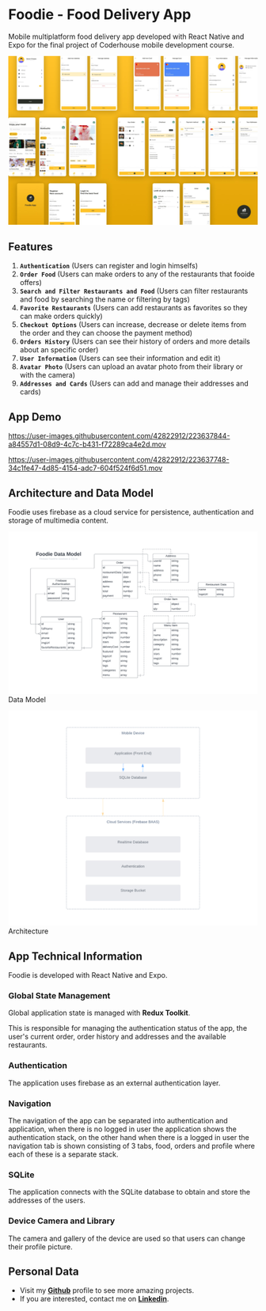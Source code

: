 ﻿# Foodie - Food Delivery App

Mobile multiplatform food delivery app developed with React Native and Expo for the final project of Coderhouse mobile development course.

![Design Image](./design/design.jpg)

## Features

1. **`Authentication`** (Users can register and login himselfs)
2. **`Order Food`** (Users can make orders to any of the restaurants that fooide offers)
3. **`Search and Filter Restaurants and Food`** (Users can filter restaurants and food by searching the name or filtering by tags)
4. **`Favorite Restaurants`** (Users can add restaurants as favorites so they can make orders quickly)
5. **`Checkout Options`** (Users can increase, decrease or delete items from the order and they can choose the payment method)
6. **`Orders History`** (Users can see their history of orders and more details about an specific order)
7. **`User Information`** (Users can see their information and edit it)
8. **`Avatar Photo`** (Users can upload an avatar photo from their library or with the camera)
9. **`Addresses and Cards`** (Users can add and manage their addresses and cards)

## App Demo

https://user-images.githubusercontent.com/42822912/223637844-a84557d1-08d9-4c7c-b431-f72289ca4e2d.mov



https://user-images.githubusercontent.com/42822912/223637748-34c1fe47-4d85-4154-adc7-604f524f6d51.mov

## Architecture and Data Model

Foodie uses firebase as a cloud service for persistence, authentication and storage of multimedia content.

![Data Model](./design/foodie-data-model.jpg)
Data Model

![Architecture](./design/foodie-architecture.jpg)
Architecture

## App Technical Information

Foodie is developed with React Native and Expo.

### Global State Management

Global application state is managed with **Redux Toolkit**.

This is responsible for managing the authentication status of the app, the user's current order, order history and addresses and the available restaurants.

### Authentication

The application uses firebase as an external authentication layer.

### Navigation

The navigation of the app can be separated into authentication and application, when there is no logged in user the application shows the authentication stack, on the other hand when there is a logged in user the navigation tab is shown consisting of 3 tabs, food, orders and profile where each of these is a separate stack.

### SQLite

The application connects with the SQLite database to obtain and store the addresses of the users.

### Device Camera and Library

The camera and gallery of the device are used so that users can change their profile picture.

## Personal Data

- Visit my [**Github**](https://github.com/mathiramilo) profile to see more amazing projects.
- If you are interested, contact me on [**Linkedin**](https://www.linkedin.com/in/mathias-ramilo).
